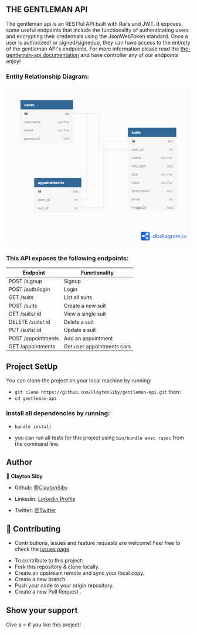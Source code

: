 ## THE GENTLEMAN API
The gentleman api is an RESTful API built with Rails and JWT. It exposes some useful endpoints that include the functionality of authenticating users and encrypting their credentials using the JsonWebToken standard. Once a user is authorized/ or signed/signedup, they can have access to the entirety of the gentleman API's endpoints. For more information please read the [the-gentleman-api documentation](https://) and have controller any of our endpoints enjoy!

### Entity Relationship Diagram:
![erd](/assets/entity_relationship_diagram.png)

### This API exposes the following endpoints:

| Endpoint                | Functionality                |
|-------------------------|------------------------------|
| POST /signup            | Signup                       |
| POST /auth/login        | Login                        |
| GET /suits              | List all suits               |
| POST /suits             | Create a new suit            |
| GET /suits/:id          | View a single suit           |
| DELETE /suits/:id       | Delete a suit                |
| PUT /suits/:id          | Update a suit                |
| POST /appointments      | Add an appointment           |
| GET /appointments       | Get user appointments cars   |


## Project SetUp
You can clone the project on your local machine by running:

- `git clone https://github.com/ClaytonSiby/gentleman-api.git`
then:
-  `cd gentleman-api`

### install all dependencies by running:
- `bundle install`

- you can run all tests for this project using `bin/bundle exec rspec` from the command line.

## Author 

👤 **Clayton Siby**

- Github: [@ClaytonSiby](https://github.com/ClaytonSiby)
   
- Linkedin: [Linkedin Profile](https://www.linkedin.com/in/clayton-siby-48a8a0183/)

- Twitter: [@Twitter](https://twitter.com/ClaytonSiby)

## :handshake: Contributing 

* Contributions, issues and feature requests are welcome! Feel free to check the [issues page](https://github.com/ClaytonSiby/MealsCatalogue-Application/issues)
- To contribute to this project:
- Fork this repository & clone locally.
- Create an upstream remote and sync your local copy.
- Create a new branch.
- Push your code to your origin repository.
- Create a new Pull Request .

## Show your support

Give a ⭐️ if you like this project!
